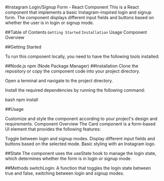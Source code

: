 #Instagram Login/Signup Form - React Component
This is a React component that implements a basic Instagram-inspired login and signup form. The component displays different input fields and buttons based on whether the user is in login or signup mode.

##Table of Contents
`Getting Started`
`Installation`
Usage
Component Overview

##Getting Started

To run this component locally, you need to have the following tools installed:

##Node.js
npm (Node Package Manager)
##Installation
Clone the repository or copy the component code into your project directory.

Open a terminal and navigate to the project directory.

Install the required dependencies by running the following command:

bash
npm install

##Usage

Customize and style the component according to your project's design and requirements.
Component Overview
The Card component is a form-based UI element that provides the following features:

Toggle between login and signup modes.
Display different input fields and buttons based on the selected mode.
Basic styling with an Instagram logo.


##State
The component uses the useState hook to manage the login state, which determines whether the form is in login or signup mode.

##Methods
switchLogin: A function that toggles the login state between true and false, switching between login and signup modes.
